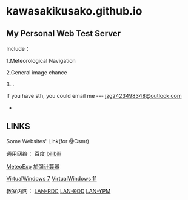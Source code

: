 # kawasakikusako.github.io
My Personal Web Test Server  
-
Include：

  1.Meteorological Navigation
  
  2.General image chance
  
  3...
  
  If you have sth, you could email me --- jzg2423498348@outlook.com

-
LINKS
-

Some Websites' Link(for @Csmt)

通用网络：
[百度](https://www.baidu.com)
[bilibili](https://www.bilibili.com)

[MeteoExp](https://kawasakikusako.github.io/GeneralWebEngine/explorer_files/meteo_exp/MeteoExplorer.html)
[加强计算器](http://tools-vue.zuoyebang.com/static/hy/tools-vue/calculator.html)

[VirtualWindows 7](https://win7simu.visnalize.com)
[VirtualWindows 11](https://win11.blueedge.me/)

教室内网：
[LAN-RDC](http://192.168.10.4:11000)
[LAN-KOD](http://192.168.10.4:8095)
[LAN-YPM](http://192.168.10.4:35861)
